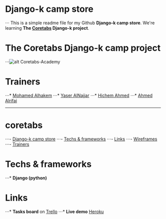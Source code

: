 # Django-k camp store

⋅⋅⋅ This is a simple readme file for my Github **Django-k camp store**.
We're learning **The [Coretabs](https://coretabs.net/k-camps/django/) Django-k project**.

# The Coretabs Django-k camp project

⋅⋅⋅![alt Coretabs-Academy](https://media-exp1.licdn.com/dms/image/C4D0BAQH0C9ax2ov8Qw/company-logo_200_200/0?e=2159024400&v=beta&t=giAScg5zoHFOQkmky7j3dROYsVuQMK_LA9X7lYns4HM)

# Trainers

⋅⋅⋅* [Mohamed Alhakem](https://forums.coretabs.net/u/alhakem/summary)
⋅⋅⋅* [Yaser AlNajjar](https://forums.coretabs.net/u/yaseralnajjar/summary)
⋅⋅⋅* [Hichem Ahmed](https://forums.coretabs.net/u/hichem2h/summary)
⋅⋅⋅* [Ahmed Alrifai](https://forums.coretabs.net/u/ahmedalrifai/summary)

***

# coretabs

⋅⋅⋅- [Django-k camp store](#django-k-camp-store)
  ⋅⋅⋅- [Techs & frameworks](#techs--frameworks)
  ⋅⋅⋅- [Links](#links)
  ⋅⋅⋅- [Wireframes](#wireframes)
  ⋅⋅⋅- [Trainers](#trainers)

# Techs & frameworks

⋅⋅⋅* **Django (python)**

# Links

⋅⋅⋅* **Tasks board** on [Trello](https://trello.com/b/O4aczsZZ/django-k-camp)
⋅⋅⋅* **Live demo** [Heroku](https://djangokcamp-store.herokuapp.com/products/)
